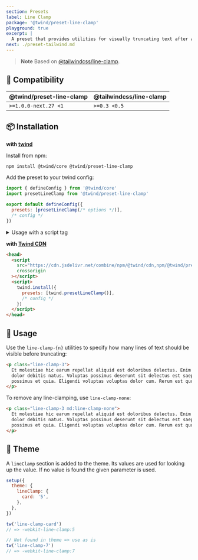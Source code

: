 ```yaml
---
section: Presets
label: Line Clamp
package: '@twind/preset-line-clamp'
playground: true
excerpt: |
  A preset that provides utilities for visually truncating text after a fixed number of lines.
next: ./preset-tailwind.md
---
```


> **Note**
> Based on [@tailwindcss/line-clamp](https://github.com/tailwindlabs/tailwindcss-line-clamp).

## 🤝 Compatibility

| @twind/preset-line-clamp | @tailwindcss/line-clamp |
| ------------------------ | ----------------------- |
| `>=1.0.0-next.27 <1`     | `>=0.3 <0.5`            |

## 📦 Installation

**with [twind](https://github.com/tw-in-js/twind/tree/main/packages/twind)**

Install from npm:

```sh
npm install @twind/core @twind/preset-line-clamp
```

Add the preset to your twind config:

```js title="twind.config.js"
import { defineConfig } from '@twind/core'
import presetLineClamp from '@twind/preset-line-clamp'

export default defineConfig({
  presets: [presetLineClamp(/* options */)],
  /* config */
})
```

<details><summary>Usage with a script tag</summary>

```html
<head>
  <script
    src="https://cdn.jsdelivr.net/combine/npm/twind,npm/@twind/preset-line-clamp"
    crossorigin
  ></script>
  <script>
    twind.install({
      presets: [twind.presetLineClamp(/* options */)],
      /* config */
    })
  </script>
</head>
```

</details>

**with [Twind CDN](./installation#twind-cdn)**

```html
<head>
  <script
    src="https://cdn.jsdelivr.net/combine/npm/@twind/cdn,npm/@twind/preset-line-clamp"
    crossorigin
  ></script>
  <script>
    twind.install({
      presets: [twind.presetLineClamp()],
      /* config */
    })
  </script>
</head>
```

## 🙇 Usage

Use the `line-clamp-{n}` utilities to specify how many lines of text should be visible before truncating:

```html
<p class="line-clamp-3">
  Et molestiae hic earum repellat aliquid est doloribus delectus. Enim illum odio porro ut omnis
  dolor debitis natus. Voluptas possimus deserunt sit delectus est saepe nihil. Qui voluptate
  possimus et quia. Eligendi voluptas voluptas dolor cum. Rerum est quos quos id ut molestiae fugit.
</p>
```

To remove any line-clamping, use `line-clamp-none`:

```html
<p class="line-clamp-3 md:line-clamp-none">
  Et molestiae hic earum repellat aliquid est doloribus delectus. Enim illum odio porro ut omnis
  dolor debitis natus. Voluptas possimus deserunt sit delectus est saepe nihil. Qui voluptate
  possimus et quia. Eligendi voluptas voluptas dolor cum. Rerum est quos quos id ut molestiae fugit.
</p>
```

## 🔧 Theme

A `lineClamp` section is added to the theme. Its values are used for looking up the value. If no value is found the given parameter is used.

```js
setup({
  theme: {
    lineClamp: {
      card: '5',
    },
  },
})

tw('line-clamp-card')
// => -webkit-line-clamp:5

// Not found in theme => use as is
tw('line-clamp-7')
// => -webkit-line-clamp:7
```
